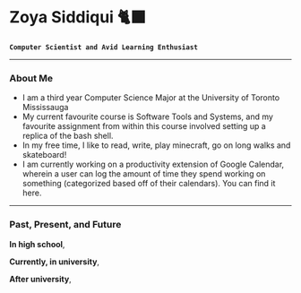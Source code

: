 # Zoya Siddiqui 🐈‍⬛

**`Computer Scientist and Avid Learning Enthusiast`**

---

### About Me
- I am a third year Computer Science Major at the University of Toronto Mississauga
- My current favourite course is Software Tools and Systems, and my favourite assignment from within this course involved setting up a replica of the bash shell. 
- In my free time, I like to read, write, play minecraft, go on long walks and skateboard!
- I am currently working on a productivity extension of Google Calendar, wherein a user can log the amount of time they spend working on something (categorized based off of their calendars). You can find it here.

---

### Past, Present, and Future
**In high school**,

**Currently, in university**,

**After university**,

<!--
**zoyasiddiqui/zoyasiddiqui** is a ✨ _special_ ✨ repository because its `README.md` (this file) appears on your GitHub profile.

Here are some ideas to get you started:

- 🔭 I’m currently working on ...
- 🌱 I’m currently learning ...
- 👯 I’m looking to collaborate on ...
- 🤔 I’m looking for help with ...
- 💬 Ask me about ...
- 📫 How to reach me: ...
- 😄 Pronouns: ...
- ⚡ Fun fact: ...
-->
